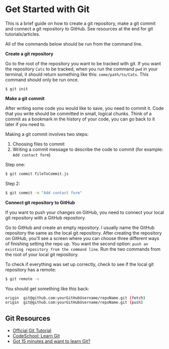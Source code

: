 # Get Started with Git

This is a brief guide on how to create a git repository, make a git commit and connect a git repository to GitHub. See resources at the end for git tutorials/articles.

All of the commands below should be run from the command line.

**Create a git repository**

Go to the root of the repository you want to be tracked with git. If you want the repository `Cats` to be tracked, when you run the command `pwd` in your terminal, it should return something like this: `some/path/to/Cats`. This command should only be run once.

```
$ git init
```

**Make a git commit**

After writing some code you would like to save, you need to commit it. Code that you write should be committed in small, logical chunks. Think of a commit as a bookmark in the history of your code, you can go back to it later if you need to.

Making a git commit involves two steps:

1. Choosing files to commit
2. Writing a commit message to describe the code to commit (for example: `Add contact form`)

Step one:
```sh
$ git commit fileToCommit.js
```

Step 2:
```sh
$ git commit -m "Add contact form"
```

**Connect git repository to GitHub**

If you want to push your changes on GitHub, you need to connect your local git repository with a GitHub repository.

Go to GitHub and create an empty repository. I usually name the GitHub repository the same as the local git repository. After creating the repository on GitHub, you'll see a screen where you can choose three different ways of finishing setting the repo up. You want the second option: `push an existing repository from the command line`. Run the two commands from the root of your local git repository.

To check if everything was set up correctly, check to see if the local git repository has a remote:

```sh
$ git remote -v
```

You should get something like this back:

```sh
origin  git@github.com:yourGitHubUsername/repoName.git (fetch)
origin  git@github.com:yourGitHubUsername/repoName.git (push)
```

## Git Resources

* [Official Git Tutorial](https://git-scm.com/docs/gittutorial)
* [CodeSchool: Learn Git](https://www.codeschool.com/learn/git)
* [Got 15 minutes and want to learn Git?](https://try.github.io/levels/1/challenges/1)
